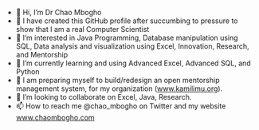 - 👋 Hi, I’m Dr Chao Mbogho
- 👋 I have created this GitHub profile after succumbing to pressure to show that I am a real Computer Scientist 
- 👀 I’m interested in Java Programming, Database manipulation using SQL, Data analysis and visualization using Excel, Innovation, Research, and Mentorship
- 🌱 I’m currently learning and using Advanced Excel, Advanced SQL, and Python
- 🌱 I am preparing myself to build/redesign an open mentorship management system, for my organization (www.kamilimu.org).
- 💞️ I’m looking to collaborate on Excel, Java, Research. 
- 📫 How to reach me @chao_mbogho on Twitter and my website www.chaombogho.com 

<!---
DrC-Mbogho/about is a ✨ special ✨ repository because its `README.md` (this file) appears on your GitHub profile.
You can click the Preview link to take a look at your changes.
--->
